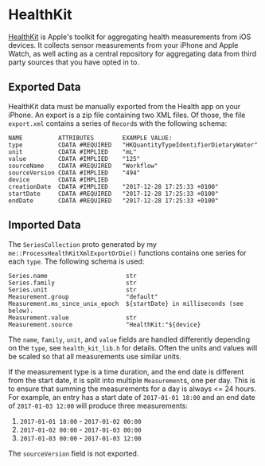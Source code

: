# HealthKit

[HealthKit](https://developer.apple.com/healthkit/) is Apple's toolkit for
aggregating health measurements from iOS devices. It collects sensor
measurements from your iPhone and Apple Watch, as well acting as a central
repository for aggregating data from third party sources that you have opted in
to.

## Exported Data

HealthKit data must be manually exported from the Health app on your iPhone. An
export is a zip file containing two XML files. Of those, the file `export.xml`
contains a series of `Record`s with the following schema:

```
NAME          ATTRIBUTES        EXAMPLE VALUE:
type          CDATA #REQUIRED   "HKQuantityTypeIdentifierDietaryWater"
unit          CDATA #IMPLIED    "mL"
value         CDATA #IMPLIED    "125"
sourceName    CDATA #REQUIRED   "Workflow"
sourceVersion CDATA #IMPLIED    "494"
device        CDATA #IMPLIED
creationDate  CDATA #IMPLIED    "2017-12-28 17:25:33 +0100"
startDate     CDATA #REQUIRED   "2017-12-28 17:25:33 +0100"
endDate       CDATA #REQUIRED   "2017-12-28 17:25:33 +0100"
```


## Imported Data

The `SeriesCollection` proto generated by my
`me::ProcessHealthKitXmlExportOrDie()` functions contains one series for each
`type`. The following schema is used:

```
Series.name                      str
Series.family                    str
Series.unit                      str
Measurement.group                "default"
Measurement.ms_since_unix_epoch  ${startDate} in milliseconds (see below).
Measurement.value                str
Measurement.source               "HealthKit:"${device}
```

The `name`, `family`, `unit`, and `value` fields are handled differently
depending on the `type`, see `health_kit_lib.h` for details. Often the units and
values will be scaled so that all measurements use similar units.

If the measurement type is a time duration, and the end date is different from
the start date, it is split into multiple `Measurement`s, one per day. This is
to ensure that summing the measurements for a day is always <= 24 hours. For
example, an entry has a start date of `2017-01-01 18:00` and an end date of
`2017-01-03 12:00` will produce three measurements:

1.  `2017-01-01 18:00` - `2017-01-02 00:00`
2.  `2017-01-02 00:00` - `2017-01-03 00:00`
3.  `2017-01-03 00:00` - `2017-01-03 12:00`

The `sourceVersion` field is not exported.
